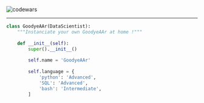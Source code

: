 ![codewars](https://www.codewars.com/users/gcherchye/badges/micro)

--------
```Python
class GoodyeAAr(DataScientist):
    """Instanciate your own GoodyeAAr at home !"""
    
    def __init__(self):
        super().__init__()
        
        self.name = 'GoodyeAAr'
        
        self.language = {
            'python': 'Advanced',
            'SQL': 'Advanced',
            'bash': 'Intermediate',
        ]
```
